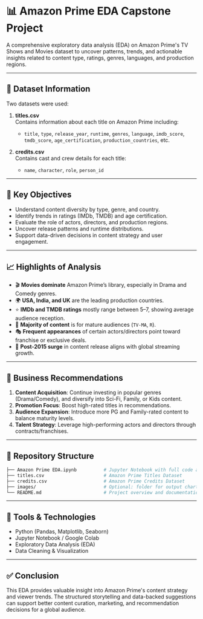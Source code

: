 # 📊 Amazon Prime EDA Capstone Project

A comprehensive exploratory data analysis (EDA) on Amazon Prime's TV Shows and Movies dataset to uncover patterns, trends, and actionable insights related to content type, ratings, genres, languages, and production regions.

---

## 📁 Dataset Information

Two datasets were used:

1. **titles.csv**  
   Contains information about each title on Amazon Prime including:
   - `title`, `type`, `release_year`, `runtime`, `genres`, `language`, `imdb_score`, `tmdb_score`, `age_certification`, `production_countries`, etc.

2. **credits.csv**  
   Contains cast and crew details for each title:
   - `name`, `character`, `role`, `person_id`

---

## 📌 Key Objectives

- Understand content diversity by type, genre, and country.
- Identify trends in ratings (IMDb, TMDB) and age certification.
- Evaluate the role of actors, directors, and production regions.
- Uncover release patterns and runtime distributions.
- Support data-driven decisions in content strategy and user engagement.

---

## 📈 Highlights of Analysis

- 🎬 **Movies dominate** Amazon Prime’s library, especially in Drama and Comedy genres.
- 🌍 **USA, India, and UK** are the leading production countries.
- ⭐ **IMDb and TMDB ratings** mostly range between 5–7, showing average audience reception.
- 🔞 **Majority of content** is for mature audiences (`TV-MA`, `R`).
- 🎭 **Frequent appearances** of certain actors/directors point toward franchise or exclusive deals.
- 📅 **Post-2015 surge** in content release aligns with global streaming growth.

---

## 🧠 Business Recommendations

1. **Content Acquisition**: Continue investing in popular genres (Drama/Comedy), and diversify into Sci-Fi, Family, or Kids content.
2. **Promotion Focus**: Boost high-rated titles in recommendations.
3. **Audience Expansion**: Introduce more PG and Family-rated content to balance maturity levels.
4. **Talent Strategy**: Leverage high-performing actors and directors through contracts/franchises.

---

## 📂 Repository Structure

```bash
├── Amazon Prime EDA.ipynb          # Jupyter Notebook with full code and insights
├── titles.csv                      # Amazon Prime Titles Dataset
├── credits.csv                     # Amazon Prime Credits Dataset
├── images/                         # Optional: folder for output charts
└── README.md                       # Project overview and documentation
```

---

## 🚀 Tools & Technologies

- Python (Pandas, Matplotlib, Seaborn)
- Jupyter Notebook / Google Colab
- Exploratory Data Analysis (EDA)
- Data Cleaning & Visualization

---

## ✅ Conclusion

This EDA provides valuable insight into Amazon Prime's content strategy and viewer trends. The structured storytelling and data-backed suggestions can support better content curation, marketing, and recommendation decisions for a global audience.
